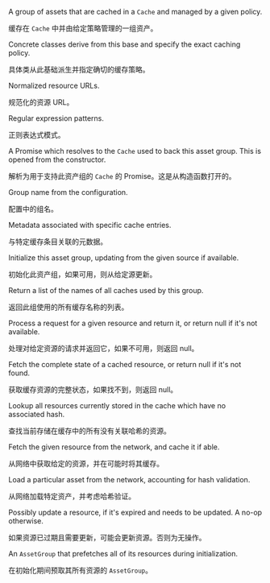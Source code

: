 A group of assets that are cached in a `Cache` and managed by a given policy.

缓存在 `Cache` 中并由给定策略管理的一组资产。

Concrete classes derive from this base and specify the exact caching policy.

具体类从此基础派生并指定确切的缓存策略。

Normalized resource URLs.

规范化的资源 URL。

Regular expression patterns.

正则表达式模式。

A Promise which resolves to the `Cache` used to back this asset group. This
is opened from the constructor.

解析为用于支持此资产组的 `Cache` 的 Promise。这是从构造函数打开的。

Group name from the configuration.

配置中的组名。

Metadata associated with specific cache entries.

与特定缓存条目关联的元数据。

Initialize this asset group, updating from the given source if available.

初始化此资产组，如果可用，则从给定源更新。

Return a list of the names of all caches used by this group.

返回此组使用的所有缓存名称的列表。

Process a request for a given resource and return it, or return null if it's not available.

处理对给定资源的请求并返回它，如果不可用，则返回 null。

Fetch the complete state of a cached resource, or return null if it's not found.

获取缓存资源的完整状态，如果找不到，则返回 null。

Lookup all resources currently stored in the cache which have no associated hash.

查找当前存储在缓存中的所有没有关联哈希的资源。

Fetch the given resource from the network, and cache it if able.

从网络中获取给定的资源，并在可能时将其缓存。

Load a particular asset from the network, accounting for hash validation.

从网络加载特定资产，并考虑哈希验证。

Possibly update a resource, if it's expired and needs to be updated. A no-op otherwise.

如果资源已过期且需要更新，可能会更新资源。否则为无操作。

An `AssetGroup` that prefetches all of its resources during initialization.

在初始化期间预取其所有资源的 `AssetGroup`。